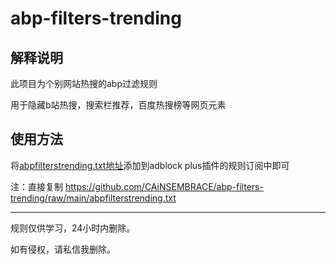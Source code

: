 # abp-filters-trending

## 解释说明

此项目为个别网站热搜的abp过滤规则

用于隐藏b站热搜，搜索栏推荐，百度热搜榜等网页元素

## 使用方法

将[abpfilterstrending.txt地址](https://github.com/CAiNSEMBRACE/abp-filters-trending/raw/main/abpfilterstrending.txt)添加到adblock plus插件的规则订阅中即可

注：直接复制
https://github.com/CAiNSEMBRACE/abp-filters-trending/raw/main/abpfilterstrending.txt

---

规则仅供学习，24小时内删除。

如有侵权，请私信我删除。
